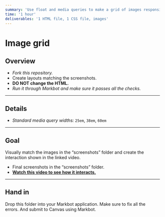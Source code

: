 ```yaml
---
summary: 'Use float and media queries to make a grid of images responsive for different screen sizes.'
time: '1 hour'
deliverables: '1 HTML file, 1 CSS file, images'
---
```


# Image grid

## Overview

- *Fork this repository.*
- Create layouts matching the screenshots.
- **DO NOT change the HTML.**
- *Run it through Markbot and make sure it passes all the checks.*

---

## Details

- *Standard media query widths:* `25em`, `38em`, `60em`

---

## Goal

Visually match the images in the “screenshots” folder and create the interaction shown in the linked video.

- Final screenshots in the “screenshots” folder.
- [**Watch this video to see how it interacts.**](https://youtu.be/duZ4uBf9y1Q)

---

## Hand in

Drop this folder into your Markbot application. Make sure to fix all the errors. And submit to Canvas using Markbot.
